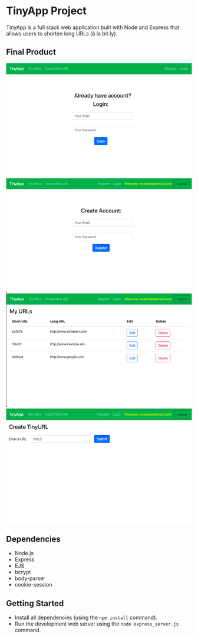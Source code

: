 # TinyApp Project

TinyApp is a full stack web application built with Node and Express that allows users to shorten long URLs (à la bit.ly).

## Final Product

!["Login page"](./app_screenshots/Login_page.png)
!["Create Account page"](./app_screenshots/Logon_page.png)
!["Main page"](./app_screenshots/URL_page.png)
!["Shorten the URL page"](./app_screenshots/shortenUrl_page.png)

## Dependencies

- Node.js
- Express
- EJS
- bcrypt
- body-parser
- cookie-session


## Getting Started

- Install all dependencies (using the `npm install` command).
- Run the development web server using the `node express_server.js` command.
